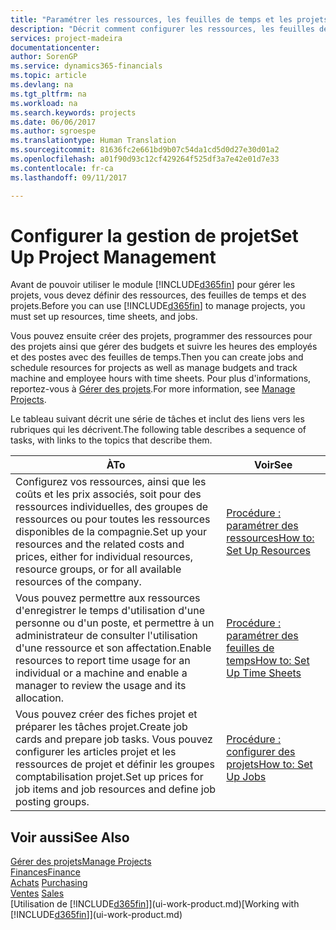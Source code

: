```yaml
---
title: "Paramétrer les ressources, les feuilles de temps et les projets| Microsoft Docs"
description: "Décrit comment configurer les ressources, les feuilles de temps et les projets pour la gestion des projets."
services: project-madeira
documentationcenter: 
author: SorenGP
ms.service: dynamics365-financials
ms.topic: article
ms.devlang: na
ms.tgt_pltfrm: na
ms.workload: na
ms.search.keywords: projects
ms.date: 06/06/2017
ms.author: sgroespe
ms.translationtype: Human Translation
ms.sourcegitcommit: 81636fc2e661bd9b07c54da1cd5d0d27e30d01a2
ms.openlocfilehash: a01f90d93c12cf429264f525df3a7e42e01d7e33
ms.contentlocale: fr-ca
ms.lasthandoff: 09/11/2017

---
```

# <a name="set-up-project-management"></a><span data-ttu-id="42195-103">Configurer la gestion de projet</span><span class="sxs-lookup"><span data-stu-id="42195-103">Set Up Project Management</span></span>
<span data-ttu-id="42195-104">Avant de pouvoir utiliser le module [!INCLUDE[d365fin](includes/d365fin_md.md)] pour gérer les projets, vous devez définir des ressources, des feuilles de temps et des projets.</span><span class="sxs-lookup"><span data-stu-id="42195-104">Before you can use [!INCLUDE[d365fin](includes/d365fin_md.md)] to manage projects, you must set up resources, time sheets, and jobs.</span></span>

<span data-ttu-id="42195-105">Vous pouvez ensuite créer des projets, programmer des ressources pour des projets ainsi que gérer des budgets et suivre les heures des employés et des postes avec des feuilles de temps.</span><span class="sxs-lookup"><span data-stu-id="42195-105">Then you can create jobs and schedule resources for projects as well as manage budgets and track machine and employee hours with time sheets.</span></span> <span data-ttu-id="42195-106">Pour plus d'informations, reportez-vous à [Gérer des projets](projects-manage-projects.md).</span><span class="sxs-lookup"><span data-stu-id="42195-106">For more information, see [Manage Projects](projects-manage-projects.md).</span></span>  

<span data-ttu-id="42195-107">Le tableau suivant décrit une série de tâches et inclut des liens vers les rubriques qui les décrivent.</span><span class="sxs-lookup"><span data-stu-id="42195-107">The following table describes a sequence of tasks, with links to the topics that describe them.</span></span>

| <span data-ttu-id="42195-108">À</span><span class="sxs-lookup"><span data-stu-id="42195-108">To</span></span> | <span data-ttu-id="42195-109">Voir</span><span class="sxs-lookup"><span data-stu-id="42195-109">See</span></span> |
| --- | --- |
| <span data-ttu-id="42195-110">Configurez vos ressources, ainsi que les coûts et les prix associés, soit pour des ressources individuelles, des groupes de ressources ou pour toutes les ressources disponibles de la compagnie.</span><span class="sxs-lookup"><span data-stu-id="42195-110">Set up your resources and the related costs and prices, either for individual resources, resource groups, or for all available resources of the company.</span></span> |[<span data-ttu-id="42195-111">Procédure : paramétrer des ressources</span><span class="sxs-lookup"><span data-stu-id="42195-111">How to: Set Up Resources</span></span>](projects-how-setup-resources.md) |
| <span data-ttu-id="42195-112">Vous pouvez permettre aux ressources d'enregistrer le temps d'utilisation d'une personne ou d'un poste, et permettre à un administrateur de consulter l'utilisation d'une ressource et son affectation.</span><span class="sxs-lookup"><span data-stu-id="42195-112">Enable resources to report time usage for an individual or a machine and enable a manager to review the usage and its allocation.</span></span> |[<span data-ttu-id="42195-113">Procédure : paramétrer des feuilles de temps</span><span class="sxs-lookup"><span data-stu-id="42195-113">How to: Set Up Time Sheets</span></span>](projects-how-setup-time-sheets.md) |
| <span data-ttu-id="42195-114">Vous pouvez créer des fiches projet et préparer les tâches projet.</span><span class="sxs-lookup"><span data-stu-id="42195-114">Create job cards and prepare job tasks.</span></span> <span data-ttu-id="42195-115">Vous pouvez configurer les articles projet et les ressources de projet et définir les groupes comptabilisation projet.</span><span class="sxs-lookup"><span data-stu-id="42195-115">Set up prices for job items and job resources and define job posting groups.</span></span> |[<span data-ttu-id="42195-116">Procédure : configurer des projets</span><span class="sxs-lookup"><span data-stu-id="42195-116">How to: Set Up Jobs</span></span>](projects-how-setup-jobs.md) |

## <a name="see-also"></a><span data-ttu-id="42195-117">Voir aussi</span><span class="sxs-lookup"><span data-stu-id="42195-117">See Also</span></span>
[<span data-ttu-id="42195-118">Gérer des projets</span><span class="sxs-lookup"><span data-stu-id="42195-118">Manage Projects</span></span>](projects-manage-projects.md)  
[<span data-ttu-id="42195-119">Finances</span><span class="sxs-lookup"><span data-stu-id="42195-119">Finance</span></span>](finance.md)  
<span data-ttu-id="42195-120">[Achats](purchasing-manage-purchasing.md)       </span><span class="sxs-lookup"><span data-stu-id="42195-120">[Purchasing](purchasing-manage-purchasing.md)       </span></span>  
<span data-ttu-id="42195-121">[Ventes](sales-manage-sales.md)   </span><span class="sxs-lookup"><span data-stu-id="42195-121">[Sales](sales-manage-sales.md)   </span></span>  
<span data-ttu-id="42195-122">[Utilisation de [!INCLUDE[d365fin](includes/d365fin_md.md)]](ui-work-product.md)</span><span class="sxs-lookup"><span data-stu-id="42195-122">[Working with [!INCLUDE[d365fin](includes/d365fin_md.md)]](ui-work-product.md)</span></span>  

